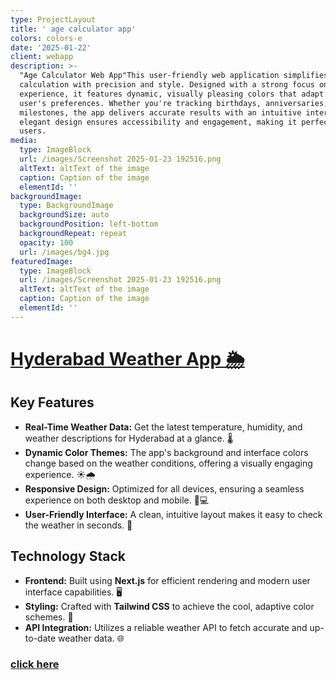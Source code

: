 ```yaml
---
type: ProjectLayout
title: ' age calculator app'
colors: colors-e
date: '2025-01-22'
client: webapp
description: >-
  "Age Calculator Web App"This user-friendly web application simplifies age
  calculation with precision and style. Designed with a strong focus on user
  experience, it features dynamic, visually pleasing colors that adapt to the
  user's preferences. Whether you're tracking birthdays, anniversaries, or
  milestones, the app delivers accurate results with an intuitive interface. The
  elegant design ensures accessibility and engagement, making it perfect for all
  users.
media:
  type: ImageBlock
  url: /images/Screenshot 2025-01-23 192516.png
  altText: altText of the image
  caption: Caption of the image
  elementId: ''
backgroundImage:
  type: BackgroundImage
  backgroundSize: auto
  backgroundPosition: left-bottom
  backgroundRepeat: repeat
  opacity: 100
  url: /images/bg4.jpg
featuredImage:
  type: ImageBlock
  url: /images/Screenshot 2025-01-23 192516.png
  altText: altText of the image
  caption: Caption of the image
  elementId: ''
---
```

# [Hyderabad Weather App 🌦️](https://llamacoder.together.ai/share/v2/8biQJJhlUgmnw-UQ)

## Key Features

*   **Real-Time Weather Data:** Get the latest temperature, humidity, and weather descriptions for Hyderabad at a glance. 🌡️
*   **Dynamic Color Themes:** The app's background and interface colors change based on the weather conditions, offering a visually engaging experience. ☀️🌧️
*   **Responsive Design:** Optimized for all devices, ensuring a seamless experience on both desktop and mobile. 📱💻
*   **User-Friendly Interface:** A clean, intuitive layout makes it easy to check the weather in seconds. 🚀

## Technology Stack

*   **Frontend:** Built using **Next.js** for efficient rendering and modern user interface capabilities. 🖥️
*   **Styling:** Crafted with **Tailwind CSS** to achieve the cool, adaptive color schemes. 🎨
*   **API Integration:** Utilizes a reliable weather API to fetch accurate and up-to-date weather data. 🌐

### [click here](https://llamacoder.together.ai/share/v2/8biQJJhlUgmnw-UQ)

